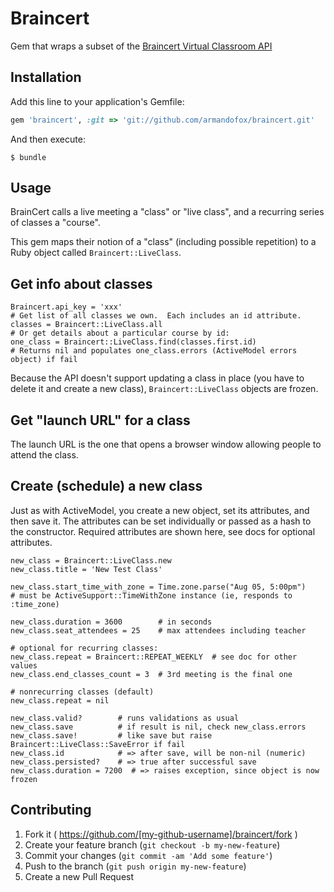# Braincert

Gem that wraps a subset of the [Braincert Virtual Classroom API](https://www.braincert.com/developer/virtualclassroom-api)

## Installation

Add this line to your application's Gemfile:

```ruby
gem 'braincert', :git => 'git://github.com/armandofox/braincert.git'
```

And then execute:

    $ bundle

## Usage

BrainCert calls a live meeting a "class" or "live class", and a
recurring series of classes a "course".

This gem maps their notion of a "class" (including possible repetition)
to a Ruby object called `Braincert::LiveClass`.

## Get info about classes

```
Braincert.api_key = 'xxx'
# Get list of all classes we own.  Each includes an id attribute.
classes = Braincert::LiveClass.all
# Or get details about a particular course by id:
one_class = Braincert::LiveClass.find(classes.first.id)
# Returns nil and populates one_class.errors (ActiveModel errors object) if fail
```

Because the API doesn't support updating a class in place (you have to
delete it and create a new class), `Braincert::LiveClass` objects are
frozen.

## Get "launch URL" for a class

The launch URL is the one that opens a browser window allowing people to
attend the class.  

## Create (schedule) a new class

Just as with ActiveModel, you create a new object, set its attributes,
and then save it.  The attributes can be set individually or passed as a
hash to the constructor.  Required attributes are shown here, see docs
for optional attributes.

```
new_class = Braincert::LiveClass.new
new_class.title = 'New Test Class'

new_class.start_time_with_zone = Time.zone.parse("Aug 05, 5:00pm")
# must be ActiveSupport::TimeWithZone instance (ie, responds to :time_zone)

new_class.duration = 3600        # in seconds
new_class.seat_attendees = 25    # max attendees including teacher

# optional for recurring classes:
new_class.repeat = Braincert::REPEAT_WEEKLY  # see doc for other values
new_class.end_classes_count = 3  # 3rd meeting is the final one

# nonrecurring classes (default)
new_class.repeat = nil

new_class.valid?        # runs validations as usual
new_class.save          # if result is nil, check new_class.errors
new_class.save!         # like save but raise Braincert::LiveClass::SaveError if fail
new_class.id            # => after save, will be non-nil (numeric)
new_class.persisted?    # => true after successful save
new_class.duration = 7200  # => raises exception, since object is now frozen
```

## Contributing

1. Fork it ( https://github.com/[my-github-username]/braincert/fork )
2. Create your feature branch (`git checkout -b my-new-feature`)
3. Commit your changes (`git commit -am 'Add some feature'`)
4. Push to the branch (`git push origin my-new-feature`)
5. Create a new Pull Request

